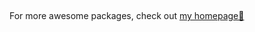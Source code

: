 ## <name>

For more awesome packages, check out [my homepage💛](https://baendlorel.github.io/?repoType=npm)
